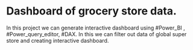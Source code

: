 # Dashboard of grocery store data.
In this project we can generate interactive dashboard using #Power_BI , #Power_query_editor, #DAX.
In this we can filter out data of global super store and creating interactive dashboard.
